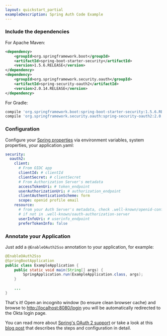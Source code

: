 ```yaml
---
layout: quickstart_partial
exampleDescription: Spring Auth Code Example
---
```



### Include the dependencies

For Apache Maven:
```xml
<dependency>
    <groupId>org.springframework.boot</groupId>
    <artifactId>spring-boot-starter-security</artifactId>
    <version>1.5.6.RELEASE</version>
</dependency>
<dependency>
    <groupId>org.springframework.security.oauth</groupId>
    <artifactId>spring-security-oauth2</artifactId>
    <version>2.0.14.RELEASE</version>
</dependency>
```
For Gradle:
```groovy
compile 'org.springframework.boot:spring-boot-starter-security:1.5.6.RELEASE'
compile 'org.springframework.security.oauth:spring-security-oauth2:2.0.14.RELEASE'
```

### Configuration
Configure your [Spring properties](https://docs.spring.io/spring-boot/docs/current/reference/html/boot-features-external-config.html) via environment variables, system properties, your application.yaml:

```yml
security:
  oauth2:
    client:
      # From OIDC app
      clientId: # clientId
      clientSecret: # clientSecret
      # From Authorization Server's metadata
      accessTokenUri: # token_endpoint
      userAuthorizationUri: # authorization_endpoint 
      clientAuthenticationScheme: form
      scope: openid profile email
    resource:
      # from your Auth Server's metadata, check .well-known/openid-configuration 
      # if not in .well-known/oauth-authorization-server
      userInfoUri: # userinfo_endpoint
      preferTokenInfo: false
```

### Annotate your Application

Just add a `@EnableOAuth2Sso` annotation to your application, for example:

```java
@EnableOAuth2Sso
@SpringBootApplication
public class ExampleApplication {
    public static void main(String[] args) {
        SpringApplication.run(ExampleApplication.class, args);
    }
    
    ...
}
```

That's it! Open an incognito window (to ensure clean browser cache) and browse to [http://localhost:8080/login](http://localhost:8080/login) you will be  automatically redirected to the Okta login page.

You can read more about [Spring's OAuth 2 support](http://projects.spring.io/spring-security-oauth/docs/oauth2.html) or take a look at this [blog post](https://developer.okta.com/blog/2017/03/21/spring-boot-oauth) that describes the steps and configuration in detail.
